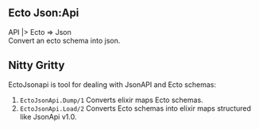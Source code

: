 ## Ecto Json:Api
API |> Ecto => Json
<br/>Convert an ecto schema into json.

## Nitty Gritty

EctoJsonapi is tool for dealing with JsonAPI and Ecto schemas:
1) `EctoJsonApi.Dump/1` Converts elixir maps Ecto schemas. 
2) `EctoJsonApi.Load/2` Converts Ecto schemas into elixir maps structured like JsonApi v1.0.
